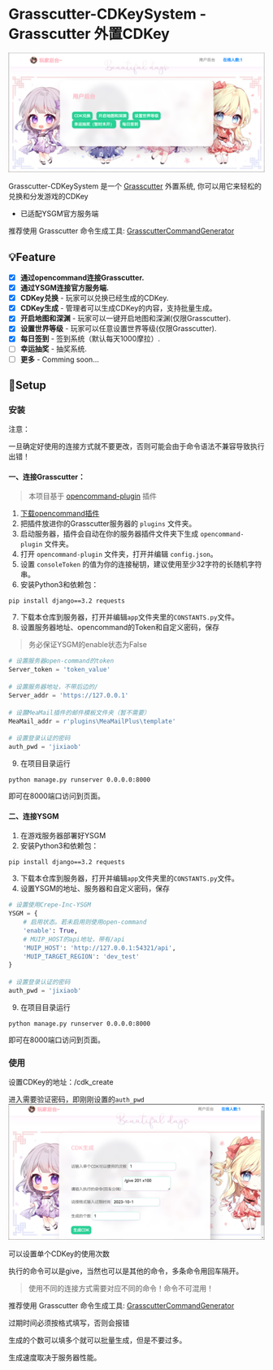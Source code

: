 
# Grasscutter-CDKeySystem - Grasscutter 外置CDKey

![img.png](img.png)

Grasscutter-CDKeySystem 是一个 [Grasscutter](https://github.com/Grasscutters/Grasscutter) 外置系统, 你可以用它来轻松的兑换和分发游戏的CDKey

* 已适配YSGM官方服务端

推荐使用 Grasscutter 命令生成工具:
[GrasscutterCommandGenerator](https://github.com/jie65535/GrasscutterCommandGenerator)

## 💡Feature

- [x] **通过opencommand连接Grasscutter.**
- [x] **通过YSGM连接官方服务端.**
- [x] **CDKey兑换**  - 玩家可以兑换已经生成的CDKey.
- [x] **CDKey生成**  - 管理者可以生成CDKey的内容，支持批量生成。
- [X] **开启地图和深渊**  - 玩家可以一键开启地图和深渊(仅限Grasscutter).
- [X] **设置世界等级**  - 玩家可以任意设置世界等级(仅限Grasscutter).
- [x] **每日签到**  - 签到系统（默认每天1000摩拉）.
- [ ] **幸运抽奖**  - 抽奖系统.
- [ ] **更多**  - Comming soon...

## 🍗Setup
### 安装
注意：

一旦确定好使用的连接方式就不要更改，否则可能会由于命令语法不兼容导致执行出错！
#### 一、连接Grasscutter：
 >本项目基于 [opencommand-plugin](https://github.com/jie65535/gc-opencommand-plugin) 插件
 
1. [下载opencommand插件](https://github.com/jie65535/gc-opencommand-plugin/releases)
2. 把插件放进你的Grasscutter服务器的 `plugins` 文件夹。
3. 启动服务器，插件会自动在你的服务器插件文件夹下生成 `opencommand-plugin` 文件夹。
4. 打开 `opencommand-plugin` 文件夹，打开并编辑 `config.json`。
5. 设置 `consoleToken` 的值为你的连接秘钥，建议使用至少32字符的长随机字符串。
6. 安装Python3和依赖包：
```shell
pip install django==3.2 requests
```
7. 下载本仓库到服务器，打开并编辑`app`文件夹里的`CONSTANTS.py`文件。
8. 设置服务器地址、opencommand的Token和自定义密码，保存
>务必保证YSGM的enable状态为False
```python
# 设置服务器open-command的token
Server_token = 'token_value'

# 设置服务器地址，不带后边的/
Server_addr = 'https://127.0.0.1'

# 设置MeaMail插件的邮件模板文件夹（暂不需要）
MeaMail_addr = r'plugins\MeaMailPlus\template'

# 设置登录认证的密码
auth_pwd = 'jixiaob'
```
9. 在项目目录运行
```shell
python manage.py runserver 0.0.0.0:8000
```
即可在8000端口访问到页面。

#### 二、连接YSGM

1. 在游戏服务器部署好YSGM
2. 安装Python3和依赖包：
```shell
pip install django==3.2 requests
```
3. 下载本仓库到服务器，打开并编辑`app`文件夹里的`CONSTANTS.py`文件。
4. 设置YSGM的地址、服务器和自定义密码，保存
```python
# 设置使用Crepe-Inc-YSGM
YSGM = {
    # 启用状态。若未启用则使用open-command
    'enable': True,
    # MUIP_HOST的api地址，带有/api
    'MUIP_HOST': 'http://127.0.0.1:54321/api',
    'MUIP_TARGET_REGION': 'dev_test'
}

# 设置登录认证的密码
auth_pwd = 'jixiaob'
```
9. 在项目目录运行
```shell
python manage.py runserver 0.0.0.0:8000
```
即可在8000端口访问到页面。

### 使用
设置CDKey的地址：/cdk_create

进入需要验证密码，即刚刚设置的`auth_pwd`
![img_1.png](img_1.png)

可以设置单个CDKey的使用次数

执行的命令可以是give，当然也可以是其他的命令，多条命令用回车隔开。

>使用不同的连接方式需要对应不同的命令！命令不可混用！

推荐使用 Grasscutter 命令生成工具:
[GrasscutterCommandGenerator](https://github.com/jie65535/GrasscutterCommandGenerator)

过期时间必须按格式填写，否则会报错

生成的个数可以填多个就可以批量生成，但是不要过多。

生成速度取决于服务器性能。
